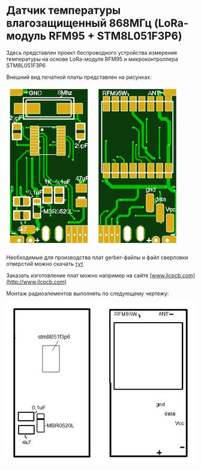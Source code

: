Датчик температуры влагозащищенный 868МГц (LoRa-модуль RFM95 + STM8L051F3P6)
=============================================================
Здесь представлен проект беспроводного устройства измерения температуры на основе LoRa-модуля RFM95 и микроконтроллера STM8L051F3P6

Внешний вид печатной платы представлен на рисунках:

![loranode](loranode.jpg "lora")

Необходимые для производства плат gerber-файлы и файл сверловки отверстий можно скачать [тут](https://github.com/maksms/wifi-iot-cda/blob/master/rapid/loranode/loranode.rar) 

Заказать изготовление плат можно например на сайте [www.jlcpcb.com](http://www.jlcpcb.com)

Монтаж радиоэлементов выполнять по следующему чертежу:

![loranode](loranodesb.jpg "lora")
